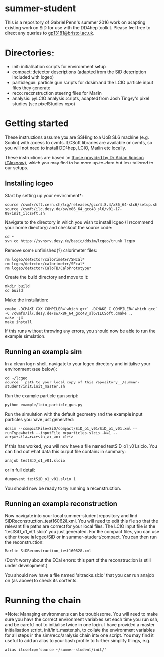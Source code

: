 # summer-student

This is a repository of Gabriel Penn's summer 2016 work on adapting existing work on SiD for use with the DD4hep toolkit. Please feel free to direct any queries to gp13181@bristol.ac.uk.

# Directories:
 - init: initialisation scripts for environment setup
 - compact: detector descriptions (adapted from the SiD description included with lcgeo)
 - particlegun: particle gun scripts for ddsim and the LCIO particle input files they generate
 - reco: reconstruction steering files for Marlin
 - analysis: pyLCIO analysis scripts, adapted from Josh Tingey's pixel studies (see pixelStudies repo)

# Getting started
These instructions assume you are SSHing to a UoB SL6 machine (e.g. Soolin) with access to cvmfs. ILCSoft libraries are available on cvmfs, so you will not need to install DD4hep, LCIO, Marlin etc locally.

These instructions are based on [those provided by Dr Aidan Robson (Glasgow)](https://twiki.ppe.gla.ac.uk/bin/view/LinearCollider/GlaSiDGettingStarted), which you may find to be more up-to-date but less tailored to our setups.

## Installing lcgeo
Start by setting up your environment*:
```
source /cvmfs/sft.cern.ch/lcg/releases/gcc/4.8.4/x86_64-slc6/setup.sh
source /cvmfs/ilc.desy.de/sw/x86_64_gcc48_sl6/v01-17-09/init_ilcsoft.sh
```

Navigate to the directory in which you wish to install lcgeo (I recommend your home directory) and checkout the source code:
```
cd ~
svn co https://svnsrv.desy.de/basic/ddsim/lcgeo/trunk lcgeo
```
Remove some unfinished(?) calorimeter files:
```
rm lcgeo/detector/calorimeter/SHcal*
rm lcgeo/detector/calorimeter/SEcal*
rm lcgeo/detector/CaloTB/CaloPrototype*
```
Create the build directory and move to it:
```
mkdir build
cd build
```
Make the installation:
```
cmake -DCMAKE_CXX_COMPILER=`which g++` -DCMAKE_C_COMPILER=`which gcc` -C /cvmfs/ilc.desy.de/sw/x86_64_gcc48_sl6/ILCSoft.cmake ..
make -j4
make install
```
If this runs without throwing any errors, you should now be able to run the example simulation.
## Running an example sim
In a clean login shell, navigate to your lcgeo directory and initialise your environment (see below):
```
cd ~/lcgeo
source __path to your local copy of this repository__/summer-student/init/init_master.sh
```
Run the example particle gun script:
```
python example/lcio_particle_gun.py
```
Run the simulation with the default geometry and the example input particles you have just generated:
```
ddsim --compactFile=SiD/compact/SiD_o1_v01/SiD_o1_v01.xml --runType=batch --inputFile mcparticles.slcio -N=1 --outputFile=testSiD_o1_v01.slcio
```
If this has worked, you will now have a file named testSiD_o1_v01.slcio. You can find out what data this output file contains in summary:
```
anajob testSiD_o1_v01.slcio
```
or in full detail:
```
dumpevent testSiD_o1_v01.slcio 1
```
You should now be ready to try running a reconstruction.

## Running an example reconstruction

Now navigate into your local summer-student repository and find SiDReconstruction_test160628.xml. You will need to edit this file so that the relevant file paths are correct for your local files. The LCIO input file is the 'testSiD_o1_v01.slcio' you just generated. For the compact files, you can use either those in lcgeo/SiD or in summer-student/compact. You can then run the reconstruction:
```
Marlin SiDReconstruction_test160628.xml
```
(Don't worry about the ECal errors: this part of the reconstruction is still under development.)

You should now have a file named 'sitracks.slcio' that you can run anajob on (as above) to check its contents.

# Running the chain

*Note: Managing environments can be troublesome. You will need to make sure you have the correct environment variables set each time you run ssh, and be careful not to initialise twice in one login. I have provided a master initialisation script, init/init_master.sh, to collate the environment variables for all steps in the sim/reco/analysis chain into one script. You may find it useful to add an alias to your bash profile to further simplify things, e.g.
```
alias ilcsetup='source ~/summer-student/init/'
```
